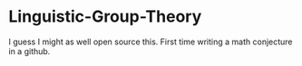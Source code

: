 Linguistic-Group-Theory
=======================

I guess I might as well open source this.  First time writing a math conjecture in a github.

